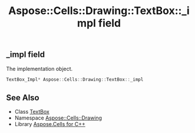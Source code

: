 ﻿---
title: Aspose::Cells::Drawing::TextBox::_impl field
linktitle: _impl
second_title: Aspose.Cells for C++ API Reference
description: 'Aspose::Cells::Drawing::TextBox::_impl field. The implementation object in C++.'
type: docs
weight: 700
url: /cpp/aspose.cells.drawing/textbox/_impl/
---
## _impl field


The implementation object.

```cpp
TextBox_Impl* Aspose::Cells::Drawing::TextBox::_impl
```

## See Also

* Class [TextBox](../)
* Namespace [Aspose::Cells::Drawing](../../)
* Library [Aspose.Cells for C++](../../../)
